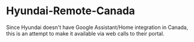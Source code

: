 # Hyundai-Remote-Canada
Since Hyundai doesn't have Google Assistant/Home integration in Canada, this is an attempt to make it available via web calls to their portal.

